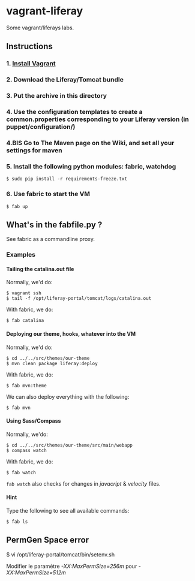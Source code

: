 vagrant-liferay
===============

Some vagrant/liferays labs.

## Instructions

### 1. [Install Vagrant](http://docs.vagrantup.com/v1/docs/getting-started/index.html)

### 2. Download the Liferay/Tomcat bundle

### 3. Put the archive in this directory

### 4. Use the configuration templates to create a common.properties corresponding to your Liferay version (in puppet/configuration/)

### 4.BIS Go to The Maven page on the Wiki, and set all your settings for maven

### 5. Install the following python modules: fabric, watchdog

    $ sudo pip install -r requirements-freeze.txt

### 6. Use fabric to start the VM

    $ fab up

## What's in the fabfile.py ?

See fabric as a commandline proxy.

### Examples

#### Tailing the catalina.out file

Normally, we'd do:

    $ vagrant ssh
    $ tail -f /opt/liferay-portal/tomcat/logs/catalina.out

With fabric, we do:

    $ fab catalina

#### Deploying our theme, hooks, whatever into the VM

Normally, we'd do:

    $ cd ../../src/themes/our-theme
    $ mvn clean package liferay:deploy

With fabric, we do:

    $ fab mvn:theme

We can also deploy everything with the following:

    $ fab mvn

#### Using Sass/Compass

Normally, we'do:

    $ cd ../../src/themes/our-theme/src/main/webapp
    $ compass watch

With fabric, we do:

    $ fab watch

`fab watch` also checks for changes in *javacript* & *velocity* files.

#### Hint

Type the following to see all available commands:

    $ fab ls

## PermGen Space error

$ vi /opt/liferay-portal/tomcat/bin/setenv.sh

Modifier le paramètre *-XX:MaxPermSize=256m* pour *-XX:MaxPermSize=512m*
